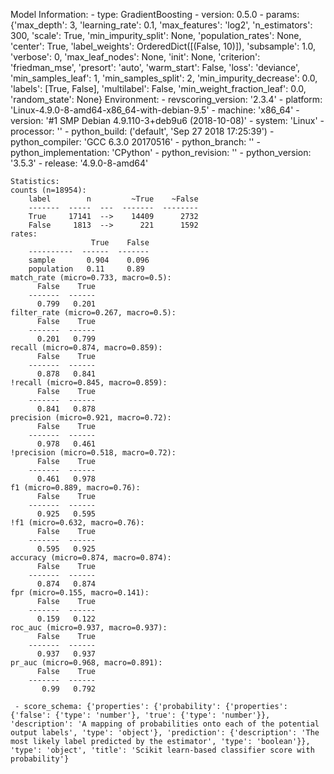 Model Information:
	 - type: GradientBoosting
	 - version: 0.5.0
	 - params: {'max_depth': 3, 'learning_rate': 0.1, 'max_features': 'log2', 'n_estimators': 300, 'scale': True, 'min_impurity_split': None, 'population_rates': None, 'center': True, 'label_weights': OrderedDict([(False, 10)]), 'subsample': 1.0, 'verbose': 0, 'max_leaf_nodes': None, 'init': None, 'criterion': 'friedman_mse', 'presort': 'auto', 'warm_start': False, 'loss': 'deviance', 'min_samples_leaf': 1, 'min_samples_split': 2, 'min_impurity_decrease': 0.0, 'labels': [True, False], 'multilabel': False, 'min_weight_fraction_leaf': 0.0, 'random_state': None}
	Environment:
	 - revscoring_version: '2.3.4'
	 - platform: 'Linux-4.9.0-8-amd64-x86_64-with-debian-9.5'
	 - machine: 'x86_64'
	 - version: '#1 SMP Debian 4.9.110-3+deb9u6 (2018-10-08)'
	 - system: 'Linux'
	 - processor: ''
	 - python_build: ('default', 'Sep 27 2018 17:25:39')
	 - python_compiler: 'GCC 6.3.0 20170516'
	 - python_branch: ''
	 - python_implementation: 'CPython'
	 - python_revision: ''
	 - python_version: '3.5.3'
	 - release: '4.9.0-8-amd64'
	
	Statistics:
	counts (n=18954):
		label        n         ~True    ~False
		-------  -----  ---  -------  --------
		True     17141  -->    14409      2732
		False     1813  -->      221      1592
	rates:
		              True    False
		----------  ------  -------
		sample       0.904    0.096
		population   0.11     0.89
	match_rate (micro=0.733, macro=0.5):
		  False    True
		-------  ------
		  0.799   0.201
	filter_rate (micro=0.267, macro=0.5):
		  False    True
		-------  ------
		  0.201   0.799
	recall (micro=0.874, macro=0.859):
		  False    True
		-------  ------
		  0.878   0.841
	!recall (micro=0.845, macro=0.859):
		  False    True
		-------  ------
		  0.841   0.878
	precision (micro=0.921, macro=0.72):
		  False    True
		-------  ------
		  0.978   0.461
	!precision (micro=0.518, macro=0.72):
		  False    True
		-------  ------
		  0.461   0.978
	f1 (micro=0.889, macro=0.76):
		  False    True
		-------  ------
		  0.925   0.595
	!f1 (micro=0.632, macro=0.76):
		  False    True
		-------  ------
		  0.595   0.925
	accuracy (micro=0.874, macro=0.874):
		  False    True
		-------  ------
		  0.874   0.874
	fpr (micro=0.155, macro=0.141):
		  False    True
		-------  ------
		  0.159   0.122
	roc_auc (micro=0.937, macro=0.937):
		  False    True
		-------  ------
		  0.937   0.937
	pr_auc (micro=0.968, macro=0.891):
		  False    True
		-------  ------
		   0.99   0.792
	
	 - score_schema: {'properties': {'probability': {'properties': {'false': {'type': 'number'}, 'true': {'type': 'number'}}, 'description': 'A mapping of probabilities onto each of the potential output labels', 'type': 'object'}, 'prediction': {'description': 'The most likely label predicted by the estimator', 'type': 'boolean'}}, 'type': 'object', 'title': 'Scikit learn-based classifier score with probability'}

